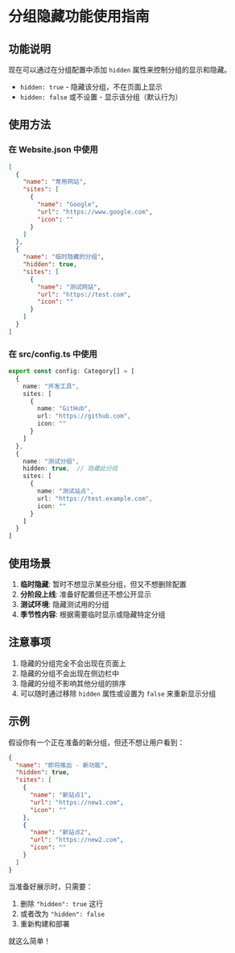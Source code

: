 # 分组隐藏功能使用指南

## 功能说明

现在可以通过在分组配置中添加 `hidden` 属性来控制分组的显示和隐藏。

- `hidden: true` - 隐藏该分组，不在页面上显示
- `hidden: false` 或不设置 - 显示该分组（默认行为）

## 使用方法

### 在 Website.json 中使用

```json
[
  {
    "name": "常用网站",
    "sites": [
      {
        "name": "Google",
        "url": "https://www.google.com",
        "icon": ""
      }
    ]
  },
  {
    "name": "临时隐藏的分组",
    "hidden": true,
    "sites": [
      {
        "name": "测试网站",
        "url": "https://test.com",
        "icon": ""
      }
    ]
  }
]
```

### 在 src/config.ts 中使用

```typescript
export const config: Category[] = [
  {
    name: "开发工具",
    sites: [
      {
        name: "GitHub",
        url: "https://github.com",
        icon: ""
      }
    ]
  },
  {
    name: "测试分组",
    hidden: true,  // 隐藏此分组
    sites: [
      {
        name: "测试站点",
        url: "https://test.example.com",
        icon: ""
      }
    ]
  }
]
```

## 使用场景

1. **临时隐藏**: 暂时不想显示某些分组，但又不想删除配置
2. **分阶段上线**: 准备好配置但还不想公开显示
3. **测试环境**: 隐藏测试用的分组
4. **季节性内容**: 根据需要临时显示或隐藏特定分组

## 注意事项

1. 隐藏的分组完全不会出现在页面上
2. 隐藏的分组不会出现在侧边栏中
3. 隐藏的分组不影响其他分组的排序
4. 可以随时通过移除 `hidden` 属性或设置为 `false` 来重新显示分组

## 示例

假设你有一个正在准备的新分组，但还不想让用户看到：

```json
{
  "name": "即将推出 - 新功能",
  "hidden": true,
  "sites": [
    {
      "name": "新站点1",
      "url": "https://new1.com",
      "icon": ""
    },
    {
      "name": "新站点2", 
      "url": "https://new2.com",
      "icon": ""
    }
  ]
}
```

当准备好展示时，只需要：
1. 删除 `"hidden": true` 这行
2. 或者改为 `"hidden": false`
3. 重新构建和部署

就这么简单！

